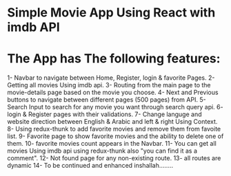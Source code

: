 # Simple Movie App Using React with imdb API
# The App has The following features:
1- Navbar to navigate between Home, Register, login & favorite Pages.
2- Getting all movies Using imdb api.
3- Routing from the main page to the movie-details page based on the movie you choose.
4- Next and Previous buttons to navigate between different pages (500 pages) from API.
5- Search Input to search for any movie you want through search query api.
6- login & Register pages with their validations.
7- Change languge and website direction between English & Arabic and left & right Using Context.
8- Using redux-thunk to add favorite movies and remove them from favoite list.
9- Favorite page to show favorite movies and the ability to delete one of them.
10- favorite movies count appears in the Navbar.
11- You can get all movies Using imdb api using redux-thunk also "you can find it as a comment".
12- Not found page for any non-existing route.
13- all routes are dynamic
14- To be continued and enhanced inshallah........


